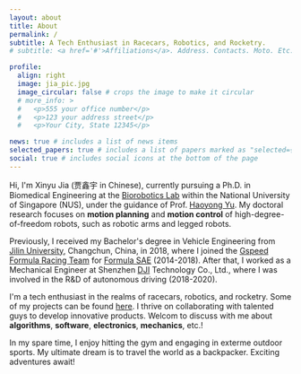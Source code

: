 ```yaml
---
layout: about
title: About
permalink: /
subtitle: A Tech Enthusiast in Racecars, Robotics, and Rocketry.
# subtitle: <a href='#'>Affiliations</a>. Address. Contacts. Moto. Etc.

profile:
  align: right
  image: jia_pic.jpg
  image_circular: false # crops the image to make it circular
  # more_info: >
  #   <p>555 your office number</p>
  #   <p>123 your address street</p>
  #   <p>Your City, State 12345</p>

news: true # includes a list of news items
selected_papers: true # includes a list of papers marked as "selected={true}"
social: true # includes social icons at the bottom of the page
---
```


Hi, I'm Xinyu Jia (贾鑫宇 in Chinese), currently pursuing a Ph.D. in Biomedical Engineering at the [Biorobotics Lab](https://cde.nus.edu.sg/bme/bioroboticslab/) within the National University of Singapore (NUS), under the guidance of Prof. [Haoyong Yu](https://cde.nus.edu.sg/bme/bioroboticslab/author/haoyong-yu/). My doctoral research focuses on **motion planning** and **motion control** of high-degree-of-freedom robots, such as robotic arms and legged robots.

Previously, I received my Bachelor's degree in Vehicle Engineering from [Jilin University](https://auto.jlu.edu.cn/EN/Home.htm), Changchun, China, in 2018, where I joined the [Gspeed Formula Racing Team](https://baike.baidu.com/item/吉林大学吉速方程式车队/23156065) for [Formula SAE](https://en.wikipedia.org/wiki/Formula_SAE) (2014-2018). After that, I worked as a Mechanical Engineer at Shenzhen [DJI](https://www.dji.com/) Technology Co., Ltd., where I was involved in the R&D of autonomous driving (2018-2020). 

I'm a tech enthusiast in the realms of racecars, robotics, and rocketry. Some of my projects can be found [here](https://jia-xinyu.github.io/projects/). I thrive on collaborating with talented guys to develop innovative products. Welcom to discuss with me about **algorithms**, **software**, **electronics**, **mechanics**, etc.!

In my spare time, I enjoy hitting the gym and engaging in exterme outdoor sports. My ultimate dream is to travel the world as a backpacker. Exciting adventures await!